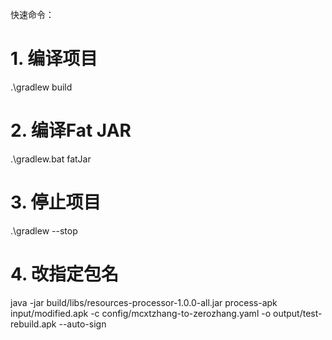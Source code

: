 快速命令：

# 1. 编译项目
.\gradlew build

# 2. 编译Fat JAR
.\gradlew.bat fatJar

# 3. 停止项目
.\gradlew --stop

# 4. 改指定包名
java -jar build/libs/resources-processor-1.0.0-all.jar process-apk input/modified.apk -c config/mcxtzhang-to-zerozhang.yaml -o output/test-rebuild.apk --auto-sign



